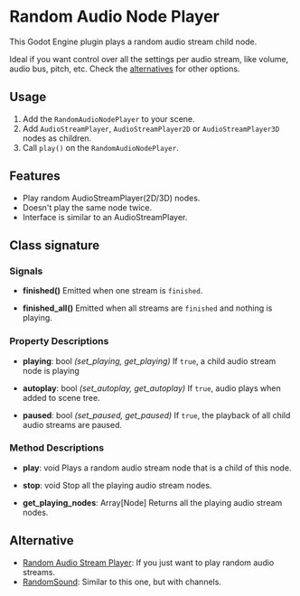 # Random Audio Node Player

This Godot Engine plugin plays a random audio stream child node.

Ideal if you want control over all the settings per audio stream, like volume, audio bus, pitch, etc. Check the [alternatives](#alternative) for other options.

## Usage

1. Add the `RandomAudioNodePlayer` to your scene.
2. Add `AudioStreamPlayer`, `AudioStreamPlayer2D` or `AudioStreamPlayer3D` nodes as children.
3. Call `play()` on the `RandomAudioNodePlayer`.

## Features

* Play random AudioStreamPlayer(2D/3D) nodes.
* Doesn't play the same node twice.
* Interface is similar to an AudioStreamPlayer.

## Class signature

### Signals

* **finished()**
Emitted when one stream is `finished`.

* **finished_all()**
Emitted when all streams are `finished` and nothing is playing.

### Property Descriptions

* **playing**: bool *(set_playing, get_playing)*
If `true`, a child audio stream node is playing

* **autoplay**: bool *(set_autoplay, get_autoplay)*
If `true`, audio plays when added to scene tree.

* **paused**: bool *(set_paused, get_paused)*
If `true`, the playback of all child audio streams are paused.

### Method Descriptions

* **play**: void
Plays a random audio stream node that is a child of this node.

* **stop**: void
Stop all the playing audio stream nodes.

* **get_playing_nodes**: Array[Node]
Returns all the playing audio stream nodes.

## Alternative

* [Random Audio Stream Player](https://godotengine.org/asset-library/asset/651): If you just want to play random audio streams.
* [RandomSound](https://godotengine.org/asset-library/asset/359): Similar to this one, but with channels.
